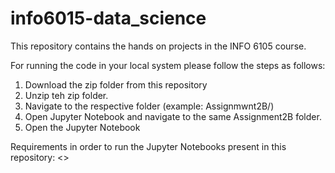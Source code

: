 # info6015-data_science
This repository contains the hands on projects in the INFO 6105 course.

For running the code in your local system please follow the steps as follows:
  1. Download the zip folder from this repository
  2. Unzip teh zip folder.
  3. Navigate to the respective folder (example: Assignmwnt2B/)
  4. Open Jupyter Notebook and navigate to the same Assignment2B folder.
  5. Open the Jupyter Notebook

Requirements in order to run the Jupyter Notebooks present in this repository:
<<to be completed>>
